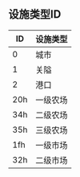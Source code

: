 ## 设施类型ID

| ID  | 设施类型 |
| --- | -------- |
| 0   | 城市     |
| 1   | 关隘     |
| 2   | 港口     |
| 20h | 一级农场 |
| 34h | 二级农场 |
| 35h | 三级农场 |
| 1fh | 一级市场 |
| 32h | 二级市场 |
